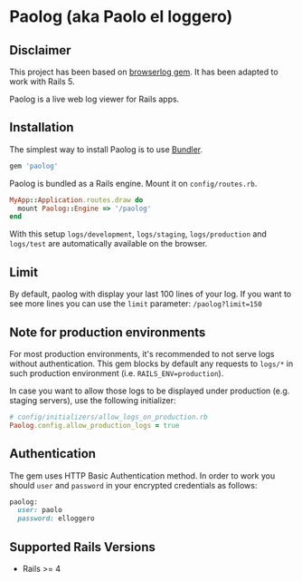 
# Paolog (aka Paolo el loggero)

## Disclaimer

This project has been based on [browserlog gem](https://travis-ci.org/dieb/browserlog). It has been adapted to work with Rails 5.

Paolog is a live web log viewer for Rails apps.

## Installation

The simplest way to install Paolog is to use [Bundler](http://bundler.io).

```ruby
gem 'paolog'
```

Paolog is bundled as a Rails engine. Mount it on `config/routes.rb`.

```ruby
MyApp::Application.routes.draw do
  mount Paolog::Engine => '/paolog'
end
```

With this setup ``logs/development``, ``logs/staging``, ``logs/production`` and ``logs/test`` are automatically available on the browser.

## Limit
By default, paolog with display your last 100 lines of your log. If you
want to see more lines you can use the `limit` parameter: `/paolog?limit=150`


## Note for production environments

For most production environments, it's recommended to not serve logs without authentication. This gem blocks by default any requests to ``logs/*`` in such production environment (i.e. ``RAILS_ENV=production``).

In case you want to allow those logs to be displayed under production (e.g. staging servers), use the following initializer:

```ruby
# config/initializers/allow_logs_on_production.rb
Paolog.config.allow_production_logs = true
```

## Authentication
The gem uses HTTP Basic Authentication method. In order to work you
should `user` and `password` in your encrypted credentials as follows:

```ruby
paolog:
  user: paolo
  password: elloggero
```

## Supported Rails Versions
* Rails >= 4
